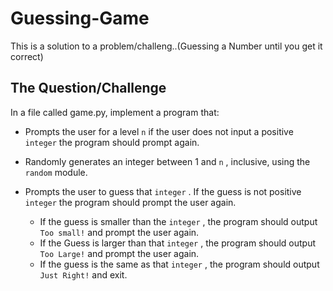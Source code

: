 # Guessing-Game
This is a solution to a problem/challeng..(Guessing a Number until you get it correct)

## The Question/Challenge
In a file called game.py, implement a program that:

* Prompts the user for a level `n`  if the user does not input a positive `integer`  the program should prompt again.

* Randomly generates an integer between 1 and `n` , inclusive, using the `random` module.

* Prompts the user to guess that `integer` . If the guess is not positive `integer` the program should prompt the user again.

  * If the guess is smaller than the `integer` , the program should output `Too small!` and prompt the user again.
  * If the Guess is larger than that `integer` , the program should output ` Too Large!` and prompt the user again.
  * If the guess is the same as that `integer` , the program should output `Just Right!` and exit.
